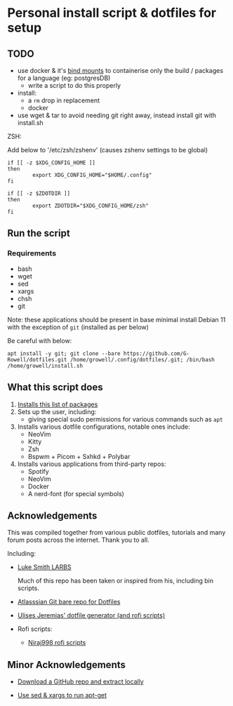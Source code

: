# Personal install script & dotfiles for setup

## TODO

- use docker & it's [bind mounts](https://docs.docker.com/storage/bind-mounts/) to containerise only the build / packages for a language (eg: postgresDB)
   - write a script to do this properly
- install:
   - a `rm` drop in replacement
   - docker
- use wget & tar to avoid needing git right away, instead install git with install.sh

ZSH:

Add below to '/etc/zsh/zshenv' (causes zshenv settings to be global)
```shell
if [[ -z $XDG_CONFIG_HOME ]]
then
        export XDG_CONFIG_HOME="$HOME/.config"
fi

if [[ -z $ZDOTDIR ]]
then
        export ZDOTDIR="$XDG_CONFIG_HOME/zsh"
fi
```

## Run the script

### Requirements

- bash
- wget
- sed
- xargs
- chsh
- git

Note: these applications should be present in base minimal install Debian 11 with the exception of `git` (installed as per below)

Be careful with below:

```shell
apt install -y git; git clone --bare https://github.com/G-Rowell/dotfiles.git /home/growell/.config/dotfiles/.git; /bin/bash /home/growell/install.sh
```

## What this script does

1. [Installs this list of packages](https://github.com/G-Rowell/dotfiles/blob/main/.config/dotfiles/package-list.txt)
2. Sets up the user, including:
   - giving special sudo permissions for various commands such as `apt`
3. Installs various dotfile configurations, notable ones include:
   - NeoVim
   - Kitty
   - Zsh
   - Bspwm + Picom + Sxhkd + Polybar
4. Installs various applications from third-party repos:
   - Spotify
   - NeoVim
   - Docker
   - A nerd-font (for special symbols)

## Acknowledgements

This was compiled together from various public dotfiles, tutorials and many forum posts across the internet. Thank you to all.

Including:

- [Luke Smith LARBS](https://github.com/LukeSmithxyz/LARBS/)
   
   Much of this repo has been taken or inspired from his, including bin scripts.

- [Atlasssian Git bare repo for Dotfiles](https://www.atlassian.com/git/tutorials/dotfiles)

- [Ulises Jeremias' dotfile generator (and rofi scripts)](https://github.com/ulises-jeremias/dotfiles)

- Rofi scripts:
   - [Niraj998 rofi scripts](https://github.com/niraj998/Rofi-Scripts)

## Minor Acknowledgements

- [Download a GitHub repo and extract locally](https://stackoverflow.com/a/8378458)

- [Use sed & xargs to run apt-get](https://www.monolune.com/installing-apt-packages-from-a-requirements-file/)
